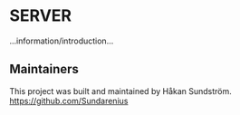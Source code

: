 # SERVER

...information/introduction...

## Maintainers
This project was built and maintained by Håkan Sundström.
https://github.com/Sundarenius
